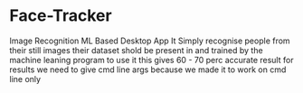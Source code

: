 # Face-Tracker
Image Recognition ML Based Desktop App
It Simply recognise people from their still images
their dataset shold be present in and trained by the machine leaning program to use it
this gives 60 - 70 perc accurate result
for results we need to give cmd line args because we made it to work on cmd line only
